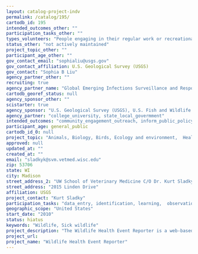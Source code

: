 ```yaml
---
layout: catalog-project-indv
permalink: /catalog/195/
cartodb_id: 195
intended_outcomes_other: ""
participation_tasks_other: ""
types_volunteers: "People engaging in their regular work or recreational activities have tremendous potential to observe and record events that may identify important changes in the environment."
status_other: "not actively maintained"
project_topic_other: ""
participant_age_other: ""
gov_contact_email: "sophialiu@usgs.gov"
gov_contact_affiliation: U.S. Geological Survey (USGS)
gov_contact: "Sophia B Liu"
agency_partner_other: ""
recruiting: true
agency_partner_name: "Global Emerging Infections Surveillance and Response System of the US Armed Forces Health Surveillance Center, the Environmental Protection Agency’s Great Lakes Restoration Initiative, and from the former US Geological Survey’s National Biological Information Infrastructure. Technical development of WHER with UW Madison’s DoIT Academic Technology group. WHER is managed and maintained by UW Madison’s School of Veterinary Medicine."
cartodb_georef_status: null
agency_sponsor_other: ""
scistarter: true
agency_sponsor: "U.S. Geological Survey (USGS), U.S. Fish and Wildlife Service"
agency_partner: "college_university, state_local_govermment"
intended_outcomes: "community_engagement_outreach, inform_public_policy, io_education, operational_integration_use, research_advancement"
participant_age: general_public
cartodb_id_0: null
project_topic: "Animals, Biology, Birds, Ecology and environment,  Health and medicine,  Nature and outdoors, Ocean/water and marine"
approved: null
updated_at: ""
created_at: ""
email: "sladkyk@svm.vetmed.wisc.edu"
zip: 53706
state: WI
city: Madison
street_address_2: "UW School of Veterinary Medicine C/O Dr. Kurt Sladky"
street_address: "2015 Linden Drive"
affiliation: USGS
project_contact: "Kurt Sladky"
participation_tasks: "data_entry, identification, learning,  observation, site_selection_description"
geographic_scope: "United States"
start_date: "2010"
status: hiatus
keywords: "Wildlife, Sick wildlife"
project_description: "The Wildlife Health Event Reporter is a web-based application created to record wildlife observations by citizens concerned about dead or sick wildlife. Early detection of disease events that affect wildlife is often difficult to achieve. There must be observers in the area to take note of the event, and have knowledge of what to do with that information, as well as beat scavengers to the evidence. To help address this need, the Wildlife Data Integration Network (WDIN) developed WHER. After wildlife disease events are recorded in WHER, these observations are joined with other wildlife sightings and are viewable in tabular reports or on a map, enabling people to see where similar events are happening."
project_url:
project_name: "Wildlife Health Event Reporter"
---
```

